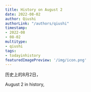```yaml
---
title: History on August 2
date: 2022-08-02
author: Qiushi 
authorLink: "/authors/qiushi"
timestamp: 
- 2022-08
- 08-02
multitype: 
- qiushi
tags: 
- todayinhistory
featuredImagePreview: '/img/icon.png'
---
```









历史上的8月2日，

August 2 in history, 

<!--more-->

